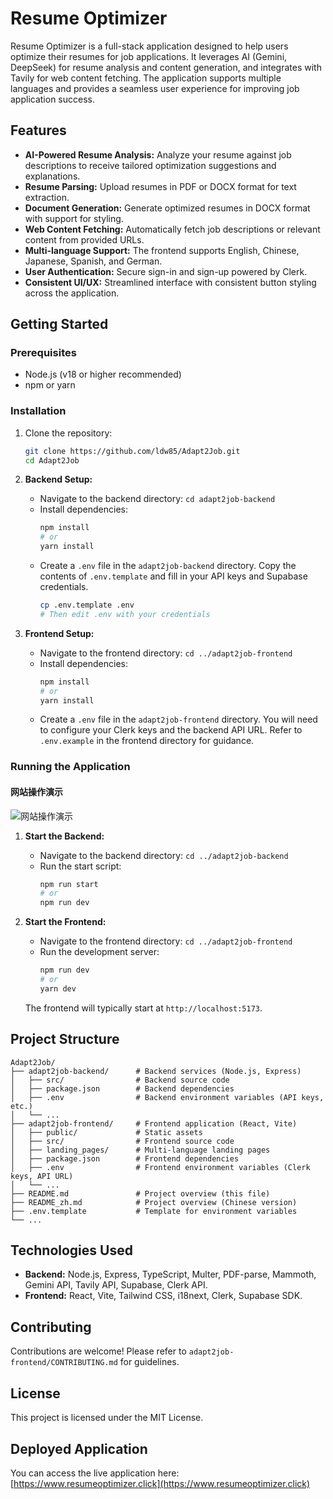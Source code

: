 # Resume Optimizer

Resume Optimizer is a full-stack application designed to help users optimize their resumes for job applications. It leverages AI (Gemini, DeepSeek) for resume analysis and content generation, and integrates with Tavily for web content fetching. The application supports multiple languages and provides a seamless user experience for improving job application success.

## Features

*   **AI-Powered Resume Analysis:** Analyze your resume against job descriptions to receive tailored optimization suggestions and explanations.
*   **Resume Parsing:** Upload resumes in PDF or DOCX format for text extraction.
*   **Document Generation:** Generate optimized resumes in DOCX format with support for styling.
*   **Web Content Fetching:** Automatically fetch job descriptions or relevant content from provided URLs.
*   **Multi-language Support:** The frontend supports English, Chinese, Japanese, Spanish, and German.
*   **User Authentication:** Secure sign-in and sign-up powered by Clerk.
*   **Consistent UI/UX:** Streamlined interface with consistent button styling across the application.

## Getting Started

### Prerequisites

*   Node.js (v18 or higher recommended)
*   npm or yarn

### Installation

1.  Clone the repository:
    ```bash
    git clone https://github.com/ldw85/Adapt2Job.git
    cd Adapt2Job
    ```

2.  **Backend Setup:**
    *   Navigate to the backend directory: `cd adapt2job-backend`
    *   Install dependencies:
        ```bash
        npm install
        # or
        yarn install
        ```
    *   Create a `.env` file in the `adapt2job-backend` directory. Copy the contents of `.env.template` and fill in your API keys and Supabase credentials.
        ```bash
        cp .env.template .env
        # Then edit .env with your credentials
        ```

3.  **Frontend Setup:**
    *   Navigate to the frontend directory: `cd ../adapt2job-frontend`
    *   Install dependencies:
        ```bash
        npm install
        # or
        yarn install
        ```
    *   Create a `.env` file in the `adapt2job-frontend` directory. You will need to configure your Clerk keys and the backend API URL. Refer to `.env.example` in the frontend directory for guidance.


### Running the Application

#### 网站操作演示

![网站操作演示](adapt2job-frontend/public/how-it-works.gif)

1.  **Start the Backend:**
    *   Navigate to the backend directory: `cd ../adapt2job-backend`
    *   Run the start script:
        ```bash
        npm run start
        # or
        npm run dev
        ```

2.  **Start the Frontend:**
    *   Navigate to the frontend directory: `cd ../adapt2job-frontend`
    *   Run the development server:
        ```bash
        npm run dev
        # or
        yarn dev
        ```
    The frontend will typically start at `http://localhost:5173`.

## Project Structure

```
Adapt2Job/
├── adapt2job-backend/      # Backend services (Node.js, Express)
│   ├── src/                # Backend source code
│   ├── package.json        # Backend dependencies
│   ├── .env                # Backend environment variables (API keys, etc.)
│   └── ...
├── adapt2job-frontend/     # Frontend application (React, Vite)
│   ├── public/             # Static assets
│   ├── src/                # Frontend source code
│   ├── landing_pages/      # Multi-language landing pages
│   ├── package.json        # Frontend dependencies
│   ├── .env                # Frontend environment variables (Clerk keys, API URL)
│   └── ...
├── README.md               # Project overview (this file)
├── README_zh.md            # Project overview (Chinese version)
├── .env.template           # Template for environment variables
└── ...
```

## Technologies Used

*   **Backend:** Node.js, Express, TypeScript, Multer, PDF-parse, Mammoth, Gemini API, Tavily API, Supabase, Clerk API.
*   **Frontend:** React, Vite, Tailwind CSS, i18next, Clerk, Supabase SDK.

## Contributing

Contributions are welcome! Please refer to `adapt2job-frontend/CONTRIBUTING.md` for guidelines.

## License

This project is licensed under the MIT License.

## Deployed Application

You can access the live application here:
[https://www.resumeoptimizer.click](https://www.resumeoptimizer.click)
